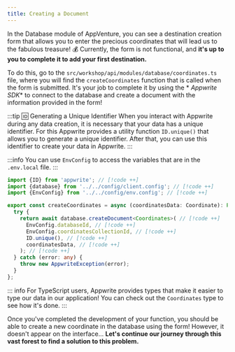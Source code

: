 ```yaml
---
title: Creating a Document
---
```


<Documentation link="https://appwrite.io/docs/products/databases/quick-start#create-documents"></Documentation>

<Hero
title="Let's Plant Our First Document 🌱"
image="/assets/workshop/database/create.jpg"
description="Now that our collection is created and accessible from AppVenture, all that's left is to add some documents
to it!"
/>

In the Database module of AppVenture, you can see a destination creation form that allows you to enter the precious
coordinates that will lead us to the fabulous treasure! 💰 Currently, the form is not functional, and **it's up to you to
complete it to add your first destination.**

To do this, go to the `src/workshop/api/modules/database/coordinates.ts` file, where you will find
the `createCoordinates` function that is called when the form is submitted. It's your job to complete it by using the *
*Appwrite SDK** to connect to the database and create a document with the information provided in the form!

:::tip 🆔 Generating a Unique Identifier
When you interact with Appwrite during any data creation, it is necessary that your data has a unique identifier. For
this Appwrite provides a utility function `ID.unique()` that allows you to generate a unique identifier. After that, you
can use this identifier to create your data in Appwrite.
:::

:::info
You can use `EnvConfig` to access the variables that are in the `.env.local` file.
:::

<Solution>

```ts
import {ID} from 'appwrite'; // [!code ++]
import {database} from '../../config/client.config'; // [!code ++]
import {EnvConfig} from '../../config/env.config'; // [!code ++]

export const createCoordinates = async (coordinatesData: Coordinate): Promise<Coordinate> => {
  try {
    return await database.createDocument<Coordinates>( // [!code ++]
      EnvConfig.databaseId, // [!code ++]
      EnvConfig.coordinatesCollectionId, // [!code ++]
      ID.unique(), // [!code ++]
      coordinatesData, // [!code ++]
    ); // [!code ++]
  } catch (error: any) {
    throw new AppwriteException(error);
  }
};
```

</Solution>

::: info
For TypeScript users, Appwrite provides types that make it easier to type our data in our application! You can check out
the `Coordinates` type to see how it's done.
:::

Once you've completed the development of your function, you should be able to create a new coordinate in the database
using the form! However, it doesn't appear on the interface... **Let's continue our journey through this vast forest to
find a solution to this problem.**
